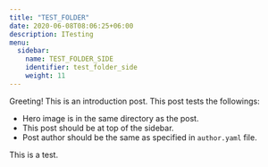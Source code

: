 ```yaml
---
title: "TEST_FOLDER"
date: 2020-06-08T08:06:25+06:00
description: ITesting
menu:
  sidebar:
    name: TEST_FOLDER_SIDE
    identifier: test_folder_side
    weight: 11
---
```


Greeting! This is an introduction post. This post tests the followings:

- Hero image is in the same directory as the post.
- This post should be at top of the sidebar.
- Post author should be the same as specified in `author.yaml` file.


This is a test.